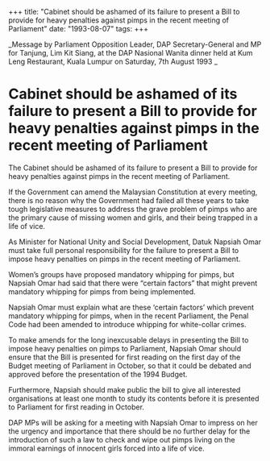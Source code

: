 +++ 
title: "Cabinet should be ashamed of its failure to present a Bill to provide for heavy penalties against pimps in the recent meeting of Parliament"
date: "1993-08-07"
tags:
+++

_Message by Parliament Opposition Leader, DAP Secretary-General and MP for Tanjung, Lim Kit Siang, at the DAP Nasional Wanita dinner held at Kum Leng Restaurant, Kuala Lumpur on Saturday, 7th August 1993 _

# Cabinet should be ashamed of its failure to present a Bill to provide for heavy penalties against pimps in the recent meeting of Parliament

The Cabinet should be ashamed of its failure to present a Bill to provide for heavy penalties against pimps in the recent meeting of Parliament.</u>

If the Government can amend the Malaysian Constitution at every meeting, there is no reason why the Government had failed all these years to take tough legislative measures to address the grave problem of pimps who are the primary cause of missing women and girls, and their being trapped in a life of vice.

As Minister for National Unity and Social Development, Datuk Napsiah Omar must take full personal responsibility for the failure to present a Bill to impose heavy penalties on pimps in the recent meeting of Parliament.

Women’s groups have proposed mandatory whipping for pimps, but Napsiah Omar had said that there were “certain factors” that might prevent mandatory whipping for pimps from being implemented.

Napsiah Omar must explain what are these ‘certain factors’ which prevent mandatory whipping for pimps, when in the recent Parliament, the Penal Code had been amended to introduce whipping for white-collar crimes.

To make amends for the long inexcusable delays in presenting the Bill to impose heavy penalties on pimps to Parliament, Napsiah Omar should ensure that the Bill is presented for first reading on the first day of the Budget meeting of Parliament in October, so that
it could be debated and approved before the presentation of the 1994 Budget.

Furthermore, Napsiah should make public the bill to give all interested organisations at least one month to study its contents before it is presented to Parliament for first reading in October.

DAP MPs will be asking for a meeting with Napsiah Omar to impress on her the urgency and importance that there should be no further delay for the introduction of such a law to check and wipe out pimps living on the immoral earnings of innocent girls forced into a life of vice.
 
